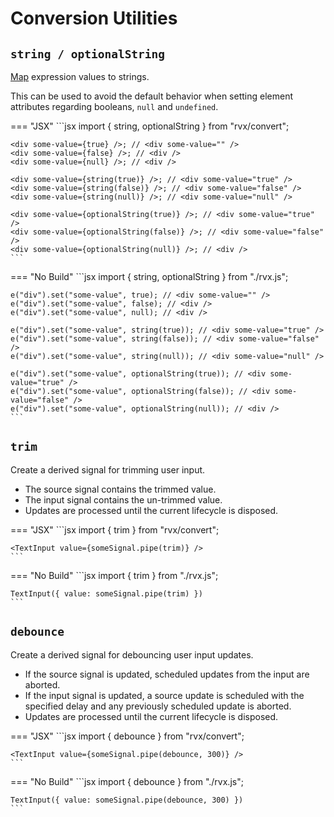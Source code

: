 # Conversion Utilities

## `string / optionalString`
[Map](./signals.md#map) expression values to strings.

This can be used to avoid the default behavior when setting element attributes regarding booleans, `null` and `undefined`.

=== "JSX"
	```jsx
	import { string, optionalString } from "rvx/convert";

	<div some-value={true} />; // <div some-value="" />
	<div some-value={false} />; // <div />
	<div some-value={null} />; // <div />

	<div some-value={string(true)} />; // <div some-value="true" />
	<div some-value={string(false)} />; // <div some-value="false" />
	<div some-value={string(null)} />; // <div some-value="null" />

	<div some-value={optionalString(true)} />; // <div some-value="true" />
	<div some-value={optionalString(false)} />; // <div some-value="false" />
	<div some-value={optionalString(null)} />; // <div />
	```

=== "No Build"
	```jsx
	import { string, optionalString } from "./rvx.js";

	e("div").set("some-value", true); // <div some-value="" />
	e("div").set("some-value", false); // <div />
	e("div").set("some-value", null); // <div />

	e("div").set("some-value", string(true)); // <div some-value="true" />
	e("div").set("some-value", string(false)); // <div some-value="false" />
	e("div").set("some-value", string(null)); // <div some-value="null" />

	e("div").set("some-value", optionalString(true)); // <div some-value="true" />
	e("div").set("some-value", optionalString(false)); // <div some-value="false" />
	e("div").set("some-value", optionalString(null)); // <div />
	```

## `trim`
Create a derived signal for trimming user input.

+ The source signal contains the trimmed value.
+ The input signal contains the un-trimmed value.
+ Updates are processed until the current lifecycle is disposed.

=== "JSX"
	```jsx
	import { trim } from "rvx/convert";

	<TextInput value={someSignal.pipe(trim)} />
	```

=== "No Build"
	```jsx
	import { trim } from "./rvx.js";

	TextInput({ value: someSignal.pipe(trim) })
	```

## `debounce`
Create a derived signal for debouncing user input updates.

+ If the source signal is updated, scheduled updates from the input are aborted.
+ If the input signal is updated, a source update is scheduled with the specified delay and any previously scheduled update is aborted.
+ Updates are processed until the current lifecycle is disposed.

=== "JSX"
	```jsx
	import { debounce } from "rvx/convert";

	<TextInput value={someSignal.pipe(debounce, 300)} />
	```

=== "No Build"
	```jsx
	import { debounce } from "./rvx.js";

	TextInput({ value: someSignal.pipe(debounce, 300) })
	```
